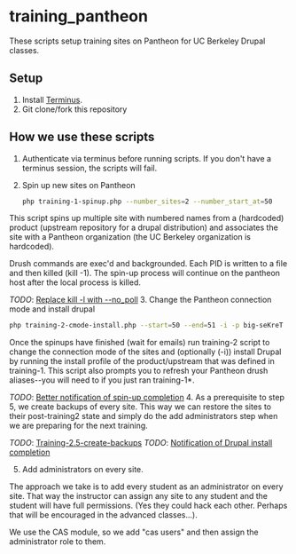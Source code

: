 training_pantheon
=================
These scripts setup training sites on Pantheon for UC Berkeley Drupal classes.

Setup
-----
1. Install [Terminus](https://github.com/pantheon-systems/terminus).
2. Git clone/fork this repository
   

How we use these scripts
------------------------
1. Authenticate via terminus before running scripts. If you don't have a terminus session, the scripts will fail.
2. Spin up new sites on Pantheon

   ```bash
   php training-1-spinup.php --number_sites=2 --number_start_at=50
   ```
  This script spins up multiple site with numbered names from a (hardcoded) product (upstream repository for a drupal distribution) and associates the site with a Pantheon organization (the UC Berkeley organization is hardcoded).

  Drush commands are exec'd and backgrounded.  Each PID is written to a file and then killed (kill -1).  The spin-up process will continue on the pantheon host after the local process is killed.

  *TODO*: [Replace kill -l with --no_poll](https://github.com/ucb-ist-drupal/training_pantheon/issues/1)
3. Change the Pantheon connection mode and install drupal

   ```bash
   php training-2-cmode-install.php --start=50 --end=51 -i -p big-seKreT
   ```
  Once the spinups have finished (wait for emails) run training-2
  script to change the connection mode of the sites and (optionally
  (-i)) install Drupal by running the install profile of the
  product/upstream that was defined in training-1.  This script also
  prompts you to refresh your Pantheon drush aliases--you will need to
  if you just ran training-1*.

  *TODO*: [Better notification of spin-up completion](https://github.com/ucb-ist-drupal/training_pantheon/issues/2)
4. As a prerequisite to step 5, we create backups of every site.  This
way we can restore the sites to their post-training2 state and simply
do the add administrators step when we are preparing for the next
training.

  *TODO*: [Training-2.5-create-backups](https://github.com/ucb-ist-drupal/training_pantheon/issues/4)
  *TODO*: [Notification of Drupal install completion](https://github.com/ucb-ist-drupal/training_pantheon/issues/3)

5. Add administrators on every site.

  The approach we take is to add every student as an administrator on
  every site.  That way the instructor can assign any site to any
  student and the student will have full permissions.  (Yes they could
  hack each other.  Perhaps that will be encouraged in the advanced
  classes...).

  We use the CAS module, so we add "cas users" and then assign the
  administrator role to them.

